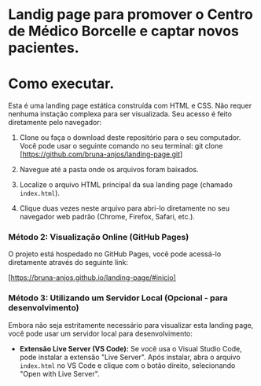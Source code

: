 # Landig page para promover o Centro de Médico Borcelle e captar novos pacientes.
# Como executar.
Esta é uma landing page estática construída com HTML e CSS. Não requer nenhuma instação complexa para ser visualizada.
Seu acesso é feito diretamente pelo navegador:
1. Clone ou faça o download deste repositório para o seu computador. Você pode usar o seguinte comando no seu terminal:
git clone [https://github.com/bruna-anjos/landing-page.git]
2.  Navegue até a pasta onde os arquivos foram baixados.

3.  Localize o arquivo HTML principal da sua landing page (chamado `index.html`).

4.  Clique duas vezes neste arquivo para abri-lo diretamente no seu navegador web padrão (Chrome, Firefox, Safari, etc.).

### Método 2: Visualização Online (GitHub Pages)

O projeto está hospedado no GitHub Pages, você pode acessá-lo diretamente através do seguinte link:

[https://bruna-anjos.github.io/landing-page/#inicio]

### Método 3: Utilizando um Servidor Local (Opcional - para desenvolvimento)

Embora não seja estritamente necessário para visualizar esta landing page, você pode usar um servidor local para desenvolvimento:

* **Extensão Live Server (VS Code):** Se você usa o Visual Studio Code, pode instalar a extensão "Live Server". Após instalar, abra o arquivo `index.html` no VS Code e clique com o botão direito, selecionando "Open with Live Server".


